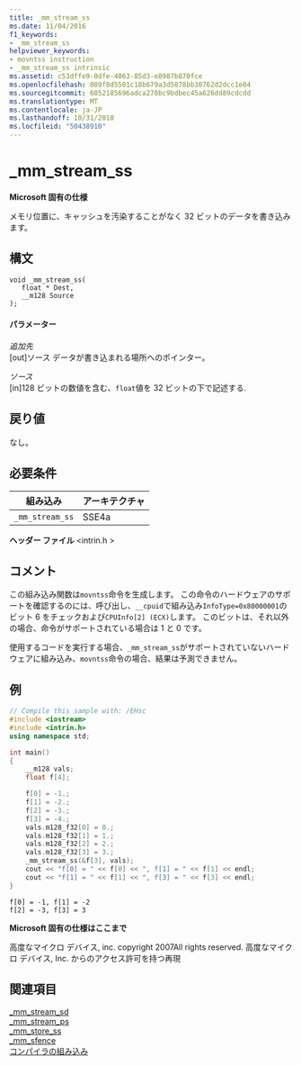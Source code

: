 ```yaml
---
title: _mm_stream_ss
ms.date: 11/04/2016
f1_keywords:
- _mm_stream_ss
helpviewer_keywords:
- movntss instruction
- _mm_stream_ss intrinsic
ms.assetid: c53dffe9-0dfe-4063-85d3-e8987b870fce
ms.openlocfilehash: 089f8d5501c18b679a3d5878bb30762d2dcc1e04
ms.sourcegitcommit: 6052185696adca270bc9bdbec45a626dd89cdcdd
ms.translationtype: MT
ms.contentlocale: ja-JP
ms.lasthandoff: 10/31/2018
ms.locfileid: "50438910"
---
```

# <a name="mmstreamss"></a>_mm_stream_ss

**Microsoft 固有の仕様**

メモリ位置に、キャッシュを汚染することがなく 32 ビットのデータを書き込みます。

## <a name="syntax"></a>構文

```
void _mm_stream_ss(
   float * Dest,
   __m128 Source
);
```

#### <a name="parameters"></a>パラメーター

*追加先*<br/>
[out]ソース データが書き込まれる場所へのポインター。

*ソース*<br/>
[in]128 ビットの数値を含む、`float`値を 32 ビットの下で記述する.

## <a name="return-value"></a>戻り値

なし。

## <a name="requirements"></a>必要条件

|組み込み|アーキテクチャ|
|---------------|------------------|
|`_mm_stream_ss`|SSE4a|

**ヘッダー ファイル** \<intrin.h >

## <a name="remarks"></a>コメント

この組み込み関数は`movntss`命令を生成します。 この命令のハードウェアのサポートを確認するのには、呼び出し、`__cpuid`で組み込み`InfoType=0x80000001`のビット 6 をチェックおよび`CPUInfo[2] (ECX)`します。 このビットは、それ以外の場合、命令がサポートされている場合は 1 と 0 です。

使用するコードを実行する場合、`_mm_stream_ss`がサポートされていないハードウェアに組み込み、`movntss`命令の場合、結果は予測できません。

## <a name="example"></a>例

```cpp
// Compile this sample with: /EHsc
#include <iostream>
#include <intrin.h>
using namespace std;

int main()
{
    __m128 vals;
    float f[4];

    f[0] = -1.;
    f[1] = -2.;
    f[2] = -3.;
    f[3] = -4.;
    vals.m128_f32[0] = 0.;
    vals.m128_f32[1] = 1.;
    vals.m128_f32[2] = 2.;
    vals.m128_f32[3] = 3.;
    _mm_stream_ss(&f[3], vals);
    cout << "f[0] = " << f[0] << ", f[1] = " << f[1] << endl;
    cout << "f[1] = " << f[1] << ", f[3] = " << f[3] << endl;
}
```

```Output
f[0] = -1, f[1] = -2
f[2] = -3, f[3] = 3
```

**Microsoft 固有の仕様はここまで**

高度なマイクロ デバイス, inc. copyright 2007All rights reserved. 高度なマイクロ デバイス, Inc. からのアクセス許可を持つ再現

## <a name="see-also"></a>関連項目

[_mm_stream_sd](../intrinsics/mm-stream-sd.md)<br/>
[_mm_stream_ps](https://software.intel.com/sites/landingpage/IntrinsicsGuide/#text=_mm_stream_ps)<br/>
[_mm_store_ss](https://software.intel.com/sites/landingpage/IntrinsicsGuide/#text=_mm_store_ss)<br/>
[_mm_sfence](https://software.intel.com/sites/landingpage/IntrinsicsGuide/#text=_mm_sfence)<br/>
[コンパイラの組み込み](../intrinsics/compiler-intrinsics.md)